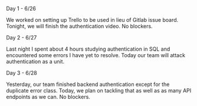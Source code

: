 Day 1 - 6/26

We worked on setting up Trello to be used in lieu of Gitlab issue board. Tonight, we will finish the authentication video. No blockers.

Day 2 - 6/27

Last night I spent about 4 hours studying authentication in SQL and encountered some errors I have yet to resolve. Today our team will attack authentication as a unit.

Day 3 - 6/28

Yesterday, our team finished backend authentication except for the duplicate error class. Today, we plan on tackling that as well as as many API endpoints as we can. No blockers.
